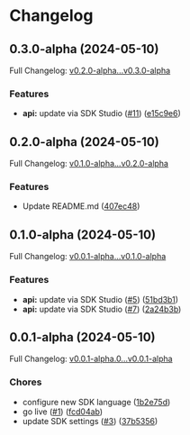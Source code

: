 # Changelog

## 0.3.0-alpha (2024-05-10)

Full Changelog: [v0.2.0-alpha...v0.3.0-alpha](https://github.com/kthcloud/python-sdk/compare/v0.2.0-alpha...v0.3.0-alpha)

### Features

* **api:** update via SDK Studio ([#11](https://github.com/kthcloud/python-sdk/issues/11)) ([e15c9e6](https://github.com/kthcloud/python-sdk/commit/e15c9e6b0aae22136e1cee1829081f5cf15c0ff8))

## 0.2.0-alpha (2024-05-10)

Full Changelog: [v0.1.0-alpha...v0.2.0-alpha](https://github.com/kthcloud/python-sdk/compare/v0.1.0-alpha...v0.2.0-alpha)

### Features

* Update README.md ([407ec48](https://github.com/kthcloud/python-sdk/commit/407ec4851977795c4201018ed69f267c4a53dca5))

## 0.1.0-alpha (2024-05-10)

Full Changelog: [v0.0.1-alpha...v0.1.0-alpha](https://github.com/kthcloud/python-sdk/compare/v0.0.1-alpha...v0.1.0-alpha)

### Features

* **api:** update via SDK Studio ([#5](https://github.com/kthcloud/python-sdk/issues/5)) ([51bd3b1](https://github.com/kthcloud/python-sdk/commit/51bd3b18d306aa3e9ba249be7cc46bfcba152224))
* **api:** update via SDK Studio ([#7](https://github.com/kthcloud/python-sdk/issues/7)) ([2a24b3b](https://github.com/kthcloud/python-sdk/commit/2a24b3bf7d75558734aaffd0137307104b2ff131))

## 0.0.1-alpha (2024-05-10)

Full Changelog: [v0.0.1-alpha.0...v0.0.1-alpha](https://github.com/kthcloud/python-sdk/compare/v0.0.1-alpha.0...v0.0.1-alpha)

### Chores

* configure new SDK language ([1b2e75d](https://github.com/kthcloud/python-sdk/commit/1b2e75d4a86745ef906f97a221f5ee0b42e2f0a6))
* go live ([#1](https://github.com/kthcloud/python-sdk/issues/1)) ([fcd04ab](https://github.com/kthcloud/python-sdk/commit/fcd04abbf032f9c7ae57d49858dead4435e799d9))
* update SDK settings ([#3](https://github.com/kthcloud/python-sdk/issues/3)) ([37b5356](https://github.com/kthcloud/python-sdk/commit/37b53560a0af865bfd088c3736b3c2de242ae2e2))
